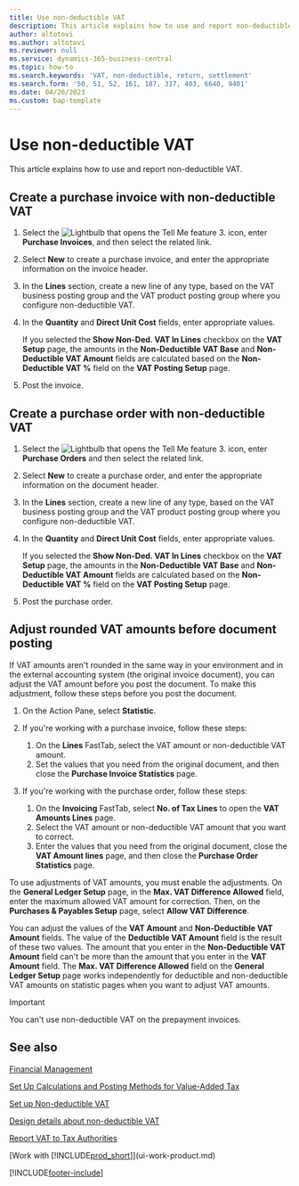 ```yaml
---
title: Use non-deductible VAT
description: This article explains how to use and report non-deductible VAT.
author: altotovi
ms.author: altotovi
ms.reviewer: null
ms.service: dynamics-365-business-central
ms.topic: how-to
ms.search.keywords: 'VAT, non-deductible, return, settlement'
ms.search.form: '50, 51, 52, 161, 187, 317, 403, 6640, 9401'
ms.date: 04/26/2023
ms.custom: bap-template
---
```


# <a name="use-non-deductible-vat"></a>Use non-deductible VAT

This article explains how to use and report non-deductible VAT.

## <a name="create-a-purchase-invoice-with-non-deductible-vat"></a>Create a purchase invoice with non-deductible VAT

1. Select the ![Lightbulb that opens the Tell Me feature 3.](media/ui-search/search_small.png "Tell me what you want to do") icon, enter **Purchase Invoices**, and then select the related link.
2. Select **New** to create a purchase invoice, and enter the appropriate information on the invoice header.
3. In the **Lines** section, create a new line of any type, based on the VAT business posting group and the VAT product posting group where you configure non-deductible VAT.
4. In the **Quantity** and **Direct Unit Cost** fields, enter appropriate values.

    If you selected the **Show Non-Ded. VAT In Lines** checkbox on the **VAT Setup** page, the amounts in the **Non-Deductible VAT Base** and **Non-Deductible VAT Amount** fields are calculated based on the **Non-Deductible VAT %** field on the **VAT Posting Setup** page.

5. Post the invoice.

## <a name="create-a-purchase-order-with-non-deductible-vat"></a>Create a purchase order with non-deductible VAT

1. Select the ![Lightbulb that opens the Tell Me feature 3.](media/ui-search/search_small.png "Tell me what you want to do") icon, enter **Purchase Orders** and then select the related link.
2. Select **New** to create a purchase order, and enter the appropriate information on the document header.
3. In the **Lines** section, create a new line of any type, based on the VAT business posting group and the VAT product posting group where you configure non-deductible VAT.
4. In the **Quantity** and **Direct Unit Cost** fields, enter appropriate values.

    If you selected the **Show Non-Ded. VAT In Lines** checkbox on the **VAT Setup** page, the amounts in the **Non-Deductible VAT Base** and **Non-Deductible VAT Amount** fields are calculated based on the **Non-Deductible VAT %** field on the **VAT Posting Setup** page.

5. Post the purchase order.

## <a name="adjust-rounded-vat-amounts-before-document-posting"></a>Adjust rounded VAT amounts before document posting

If VAT amounts aren't rounded in the same way in your environment and in the external accounting system (the original invoice document), you can adjust the VAT amount before you post the document. To make this adjustment, follow these steps before you post the document.

1. On the Action Pane, select **Statistic**.
2. If you're working with a purchase invoice, follow these steps:

    1. On the **Lines** FastTab, select the VAT amount or non-deductible VAT amount.
    2. Set the values that you need from the original document, and then close the **Purchase Invoice Statistics** page.

3.  If you're working with the purchase order, follow these steps:

    1. On the **Invoicing** FastTab, select **No. of Tax Lines** to open the **VAT Amounts Lines** page.
    2. Select the VAT amount or non-deductible VAT amount that you want to correct.
    3. Enter the values that you need from the original document, close the **VAT Amount lines** page, and then close the **Purchase Order Statistics** page.

To use adjustments of VAT amounts, you must enable the adjustments. On the **General Ledger Setup** page, in the **Max. VAT Difference Allowed** field, enter the maximum allowed VAT amount for correction. Then, on the **Purchases & Payables Setup** page, select **Allow VAT Difference**.

You can adjust the values of the **VAT Amount** and **Non-Deductible VAT Amount** fields. The value of the **Deductible VAT Amount** field is the result of these two values. The amount that you enter in the **Non-Deductible VAT Amount** field can't be more than the amount that you enter in the **VAT Amount** field. The **Max. VAT Difference Allowed** field on the **General Ledger Setup** page works independently for deductible and non-deductible VAT amounts on statistic pages when you want to adjust VAT amounts.

> [!IMPORTANT]
> You can't use non-deductible VAT on the prepayment invoices.

## <a name="see-also"></a>See also

[Financial Management](finance.md)

[Set Up Calculations and Posting Methods for Value-Added Tax](finance-setup-vat.md)  

[Set up Non-deductible VAT](finance-setup-nondeductible-vat.md)

[Design details about non-deductible VAT](design-details-nondeductible-vat.md)

[Report VAT to Tax Authorities](finance-how-report-vat.md)

[Work with [!INCLUDE[prod_short](includes/prod_short.md)]](ui-work-product.md)

[!INCLUDE[footer-include](includes/footer-banner.md)]
